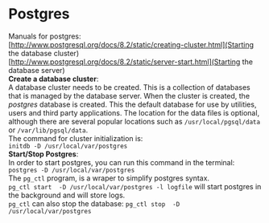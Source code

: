Postgres
========
Manuals for postgres:  
[http://www.postgresql.org/docs/8.2/static/creating-cluster.html](Starting the database cluster)  
[http://www.postgresql.org/docs/8.2/static/server-start.html](Starting the database server)  
**Create a database cluster**:  
A database cluster needs to be created. This is a collection of databases that is managed by the database server. When the cluster is created, the _postgres_ database is created. This the default database for use by utilities, users and third party applications. The location for the data files is optional, although there are several popular locations such as `/usr/local/pgsql/data` or `/var/lib/pgsql/data`.  
The command for cluster initialization is:  
`initdb -D /usr/local/var/postgres`  
**Start/Stop Postgres**:  
In order to start postgres, you can run this command in the terminal:  
`postgres -D /usr/local/var/postgres`  
The `pg_ctl` program, is a wraper to simplify postgres syntax.  
`pg_ctl start  -D /usr/local/var/postgres -l logfile` will start postgres in the background and will store logs.  
`pg_ctl` can also stop the database: `pg_ctl stop  -D /usr/local/var/postgres`